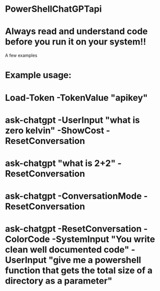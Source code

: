 # PowerShellChatGPTapi
# Always read and understand code before you run it on your system!!

A few examples
# Example usage:
# Load-Token -TokenValue "apikey"
# ask-chatgpt -UserInput "what is zero kelvin" -ShowCost -ResetConversation
# ask-chatgpt "what is 2+2" -ResetConversation
# ask-chatgpt -ConversationMode -ResetConversation
# ask-chatgpt -ResetConversation -ColorCode -SystemInput "You write clean well documented code" -UserInput "give me a powershell function that gets the total size of a directory as a parameter" 
